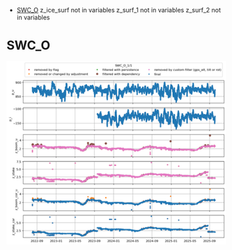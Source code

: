 * [SWC_O](#s1)
z_ice_surf not in variables
z_surf_1 not in variables
z_surf_2 not in variables
# <a id='s1' />SWC_O
![](../figures/flags/SWC_O_0.png)
 
